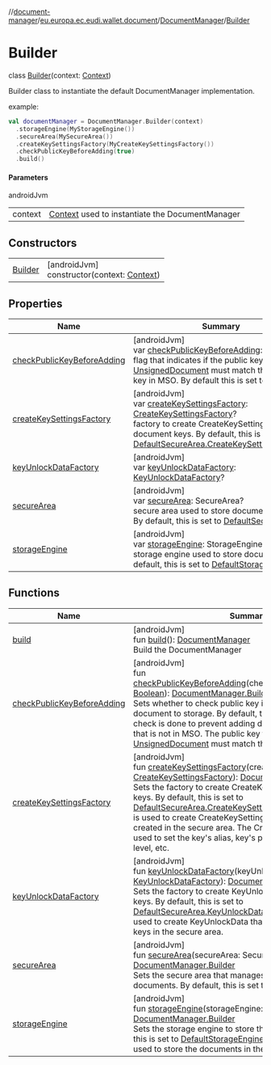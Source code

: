 //[document-manager](../../../../index.md)/[eu.europa.ec.eudi.wallet.document](../../index.md)/[DocumentManager](../index.md)/[Builder](index.md)

# Builder

class [Builder](index.md)(context: [Context](https://developer.android.com/reference/kotlin/android/content/Context.html))

Builder class to instantiate the default DocumentManager implementation.

example:

```kotlin
val documentManager = DocumentManager.Builder(context)
  .storageEngine(MyStorageEngine())
  .secureArea(MySecureArea())
  .createKeySettingsFactory(MyCreateKeySettingsFactory())
  .checkPublicKeyBeforeAdding(true)
  .build()
```

#### Parameters

androidJvm

| | |
|---|---|
| context | [Context](https://developer.android.com/reference/kotlin/android/content/Context.html) used to instantiate the DocumentManager |

## Constructors

| | |
|---|---|
| [Builder](-builder.md) | [androidJvm]<br>constructor(context: [Context](https://developer.android.com/reference/kotlin/android/content/Context.html)) |

## Properties

| Name                                                            | Summary                                                                                                                                                                                                                                                                                                                                                                                                     |
|-----------------------------------------------------------------|-------------------------------------------------------------------------------------------------------------------------------------------------------------------------------------------------------------------------------------------------------------------------------------------------------------------------------------------------------------------------------------------------------------|
| [checkPublicKeyBeforeAdding](check-public-key-before-adding.md) | [androidJvm]<br>var [checkPublicKeyBeforeAdding](check-public-key-before-adding.md): [Boolean](https://kotlinlang.org/api/latest/jvm/stdlib/kotlin/-boolean/index.html)<br>flag that indicates if the public key from the [UnsignedDocument](../../-unsigned-document/index.md) must match the public key in MSO. By default this is set to true.                                                           |
| [createKeySettingsFactory](create-key-settings-factory.md)      | [androidJvm]<br>var [createKeySettingsFactory](create-key-settings-factory.md): [CreateKeySettingsFactory](../../-create-key-settings-factory/index.md)?<br>factory to create CreateKeySettings for document keys. By default, this is set to [DefaultSecureArea.CreateKeySettingsFactory](../../../eu.europa.ec.eudi.wallet.document.defaults/-default-secure-area/-create-key-settings-factory/index.md). |
| [keyUnlockDataFactory](key-unlock-data-factory.md)              | [androidJvm]<br>var [keyUnlockDataFactory](key-unlock-data-factory.md): [KeyUnlockDataFactory](../../-key-unlock-data-factory/index.md)?                                                                                                                                                                                                                                                                    |
| [secureArea](secure-area.md)                                    | [androidJvm]<br>var [secureArea](secure-area.md): SecureArea?<br>secure area used to store documents' keys. By default, this is set to [DefaultSecureArea](../../../eu.europa.ec.eudi.wallet.document.defaults/-default-secure-area/index.md).                                                                                                                                                              |
| [storageEngine](storage-engine.md)                              | [androidJvm]<br>var [storageEngine](storage-engine.md): StorageEngine?<br>storage engine used to store documents. By default, this is set to [DefaultStorageEngine](../../../eu.europa.ec.eudi.wallet.document.defaults/-default-storage-engine/index.md).                                                                                                                                                  |

## Functions

| Name                                                            | Summary                                                                                                                                                                                                                                                                                                                                                                                                                                                                                                                                                                                                                                                                                     |
|-----------------------------------------------------------------|---------------------------------------------------------------------------------------------------------------------------------------------------------------------------------------------------------------------------------------------------------------------------------------------------------------------------------------------------------------------------------------------------------------------------------------------------------------------------------------------------------------------------------------------------------------------------------------------------------------------------------------------------------------------------------------------|
| [build](build.md)                                               | [androidJvm]<br>fun [build](build.md)(): [DocumentManager](../index.md)<br>Build the DocumentManager                                                                                                                                                                                                                                                                                                                                                                                                                                                                                                                                                                                        |
| [checkPublicKeyBeforeAdding](check-public-key-before-adding.md) | [androidJvm]<br>fun [checkPublicKeyBeforeAdding](check-public-key-before-adding.md)(checkPublicKeyBeforeAdding: [Boolean](https://kotlinlang.org/api/latest/jvm/stdlib/kotlin/-boolean/index.html)): [DocumentManager.Builder](index.md)<br>Sets whether to check public key in MSO before adding document to storage. By default, this is set to true. This check is done to prevent adding documents with public key that is not in MSO. The public key from the [UnsignedDocument](../../-unsigned-document/index.md) must match the public key in MSO.                                                                                                                                  |
| [createKeySettingsFactory](create-key-settings-factory.md)      | [androidJvm]<br>fun [createKeySettingsFactory](create-key-settings-factory.md)(createKeySettingsFactory: [CreateKeySettingsFactory](../../-create-key-settings-factory/index.md)): [DocumentManager.Builder](index.md)<br>Sets the factory to create CreateKeySettings for document keys. By default, this is set to [DefaultSecureArea.CreateKeySettingsFactory](../../../eu.europa.ec.eudi.wallet.document.defaults/-default-secure-area/-create-key-settings-factory/index.md). This factory is used to create CreateKeySettings for the keys that are created in the secure area. The CreateKeySettings can be used to set the key's alias, key's purpose, key's protection level, etc. |
| [keyUnlockDataFactory](key-unlock-data-factory.md)              | [androidJvm]<br>fun [keyUnlockDataFactory](key-unlock-data-factory.md)(keyUnlockDataFactory: [KeyUnlockDataFactory](../../-key-unlock-data-factory/index.md)): [DocumentManager.Builder](index.md)<br>Sets the factory to create KeyUnlockData for document keys. By default, this is set to [DefaultSecureArea.KeyUnlockDataFactory](../../../eu.europa.ec.eudi.wallet.document.defaults/-default-secure-area/-companion/-key-unlock-data-factory.md). This factory is used to create KeyUnlockData that is used to unlock the keys in the secure area.                                                                                                                                    |
| [secureArea](secure-area.md)                                    | [androidJvm]<br>fun [secureArea](secure-area.md)(secureArea: SecureArea): [DocumentManager.Builder](index.md)<br>Sets the secure area that manages the keys for the documents. By default, this is set to [DefaultSecureArea](../../../eu.europa.ec.eudi.wallet.document.defaults/-default-secure-area/index.md).                                                                                                                                                                                                                                                                                                                                                                           |
| [storageEngine](storage-engine.md)                              | [androidJvm]<br>fun [storageEngine](storage-engine.md)(storageEngine: StorageEngine): [DocumentManager.Builder](index.md)<br>Sets the storage engine to store the documents. By default, this is set to [DefaultStorageEngine](../../../eu.europa.ec.eudi.wallet.document.defaults/-default-storage-engine/index.md). The storage engine is used to store the documents in the device's storage.                                                                                                                                                                                                                                                                                            |
